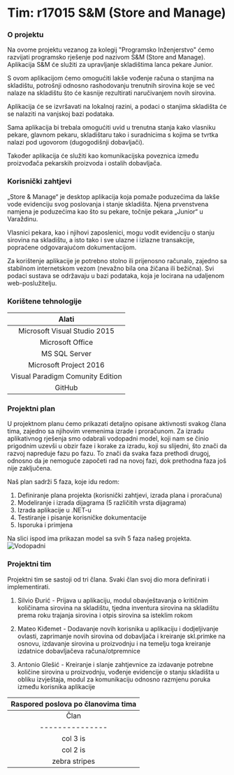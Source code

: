 # Tim: r17015      S&M (Store and Manage)


###  O projektu

Na ovome projektu vezanog za kolegij "Programsko Inženjerstvo" ćemo razvijati programsko rješenje pod nazivom S&M (Store and Manage).
Aplikacija S&M će služiti za upravljanje skladištima lanca pekare Junior. 

S ovom aplikacijom ćemo omogućiti lakše vođenje
računa o stanjima na skladištu, potrošnji odnosno rashodovanju trenutnih sirovina koje se već nalaze na skladištu
što će kasnije rezultirati naručivanjem novih sirovina. 

Aplikacija će se izvršavati na lokalnoj razini,
a podaci o stanjima skladišta će se nalaziti na vanjskoj bazi podataka.

Sama aplikacija bi trebala omogućiti uvid u trenutna stanja kako vlasniku pekare, glavnom pekaru,
skladištaru tako i suradnicima s kojima se tvrtka nalazi pod ugovorom (dugogodišnji dobavljači). 

Također aplikacija će služiti kao komunikacijska poveznica između proizvođača pekarskih proizvoda i ostalih
dobavljača.

### Korisnički zahtjevi

„Store & Manage“ je desktop aplikacija koja pomaže poduzećima da lakše vode evidenciju svog poslovanja i stanje skladišta. Njena prvenstvena namjena je poduzećima kao što su pekare, točnije pekara „Junior“ u Varaždinu. 

Vlasnici pekara, kao i njihovi zaposlenici, mogu vodit evidenciju o stanju sirovina na skladištu, a isto tako i sve ulazne i izlazne transakcije, popraćene odgovarajućom dokumentacijom.

Za korištenje aplikacije je potrebno stolno ili prijenosno računalo, zajedno sa stabilnom internetskom vezom (nevažno bila ona žičana ili bežična). Svi podaci sustava se održavaju u bazi podataka, koja je locirana na udaljenom web-poslužitelju.

### Korištene tehnologije

|           Alati                   |
|:---------------------------------:|
|  Microsoft Visual Studio 2015     |
|  Microsoft Office                 |
|  MS SQL Server                    |
|  Microsoft Project 2016           |
|  Visual Paradigm Comunity Edition |
|  GitHub                           |


### Projektni plan

U projektnom planu ćemo prikazati detaljno opisane aktivnosti svakog člana tima, zajedno sa njihovim vremenima izrade i proračunom.
Za izradu aplikativnog rješenja smo odabrali vodopadni model, koji nam se činio prigodnim uzevši u obzir faze i korake za izradu, koji su slijedni, što znači da razvoj napreduje fazu po fazu. To znači da svaka faza prethodi drugoj, odnosno da je nemoguće započeti rad
na novoj fazi, dok prethodna faza još nije zaključena. 

Naš plan sadrži 5 faza, koje idu redom: 
1) Definiranje plana projekta (korisnički zahtjevi, izrada plana i proračuna)
2) Modeliranje i izrada dijagrama (5 različitih vrsta dijagrama)
3) Izrada aplikacije u .NET-u
4) Testiranje i pisanje korisničke dokumentacije
5) Isporuka i primjena

Na slici ispod ima prikazan model sa svih 5 faza našeg projekta.
![Vodopadni](http://i63.tinypic.com/33f9qc9.png)

### Projektni tim

Projektni tim se sastoji od tri člana. Svaki član svoj dio mora definirati i implementirati.

1. Silvio Đurić - Prijava u aplikaciju, modul obavještavanja o kritičnim količinama sirovina na skladištu, tjedna inventura sirovina na skladištu prema roku trajanja sirovina i otpis sirovina sa isteklim rokom

2. Mateo Kiđemet -  Dodavanje novih korisnika u aplikaciju i dodjeljivanje ovlasti, zaprimanje novih sirovina od dobavljača i kreiranje skl.primke na osnovu, izdavanje sirovina u proizvodnju i na temelju toga kreiranje izdatnice dobavljačeva računa/otpremnice

3. Antonio Glešić - Kreiranje i slanje zahtjevnice za izdavanje potrebne količine sirovina u proizvodnju, vođenje evidencije o stanju skladišta u obliku izvještaja, modul za komunikaciju odnosno razmjenu poruka između korisnika
 aplikacije

|  Raspored poslova po članovima tima   |
|:-------------------------------------:| 
| Član          |          Opis posla   |
|---------------|:---------------------:| 
| col 3 is      | right-aligned         | 
| col 2 is      | centered              |   
| zebra stripes | are neat              |   
